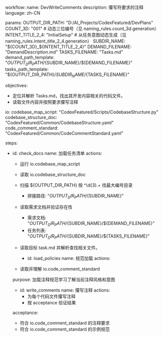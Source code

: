 workflow:
  name: DevWriteComments
  description: 攥写符要求的注释
  language: zh-CN


  params:
  OUTPUT_DIR_PATH: "D:/AI_Projects/CodexFeatured/DevPlans"
  COUNT_3D: "001"  # 动态三位编号（见 naming_rules.count_3d.generation）
  INTENT_TITLE_2_4: "InitialSetup"  # 从任务意图动态生成（见 naming_rules.intent_title_2_4.generation）
  SUBDIR_NAME: "${COUNT_3D}_${INTENT_TITLE_2_4}"
  DEMAND_FILENAME: "DemandDescription.md"
  TASKS_FILENAME: "Tasks.md"
  demand_path_template: "${OUTPUT_DIR_PATH}/${SUBDIR_NAME}/${DEMAND_FILENAME}"
  tasks_path_template: "${OUTPUT_DIR_PATH}/${SUBDIR_NAME}/${TASKS_FILENAME}"


objectives:
  - 定位并解析 Tasks.md，找出其开发内容相关的代码文件。
  - 读取文件内容并按照要求攥写注释

io:
  codebase_map_script: "CodexFeatured/Scripts/CodebaseStructure.py"
  codebase_structure_doc: "CodexFeatured/Common/CodebaseStructure.yaml"
  code_comment_standard: "CodexFeatured/Common/CodeCommentStandard.yaml"
  

  steps:
  - id: check_docs
    name: 加载任务清单
    actions:
      - 运行 io.codebase_map_script
      - 读取 io.codebase_structure_doc
      - 扫描 ${OUTPUT_DIR_PATH} 按 ^\d{3}.+ 找最大编号目录
        - 拼接路径: "${OUTPUT_DIR_PATH}/${SUBDIR_NAME}"
      - 读取需求文档并验证存在性
        - 需求文档: "${OUTPUT_DIR_PATH}/${SUBDIR_NAME}/${DEMAND_FILENAME}"
        - 任务列表: "${OUTPUT_DIR_PATH}/${SUBDIR_NAME}/${TASKS_FILENAME}"
      - 读取目标 task.md 并解析查找相关文件。


        - id: load_policies
    name: 规范加载
    actions:
      - 读取并理解 io.code_comment_standard 

    purpose: 加载注释规范学习了解当前注释风格和意图


      - id: write_comments
    name: 攥写注释
    actions:
        - 为每个代码文件攥写注释
        - 按 acceptance 验证结果

    acceptance:

      - 符合 io.code_comment_standard 的注释要求
      - 符合 io.code_comment_standard 的示例规范